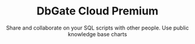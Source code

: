 ---
title: DbGate Cloud Premium
subtitle: Share and collaborate on your SQL scripts with other people. Use public knowledge base charts
icon: cloud.svg
weight: 13
edition: 'premium'
external_link: https://dbgate.io/features/dbgate-cloud/
link_title: Visit dbgate.io
---